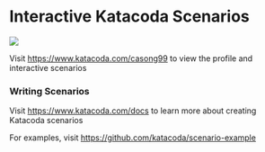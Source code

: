 # Interactive Katacoda Scenarios

[![](http://shields.katacoda.com/katacoda/casong99/count.svg)](https://www.katacoda.com/casong99 "Get your profile on Katacoda.com")

Visit https://www.katacoda.com/casong99 to view the profile and interactive scenarios

### Writing Scenarios
Visit https://www.katacoda.com/docs to learn more about creating Katacoda scenarios

For examples, visit https://github.com/katacoda/scenario-example

